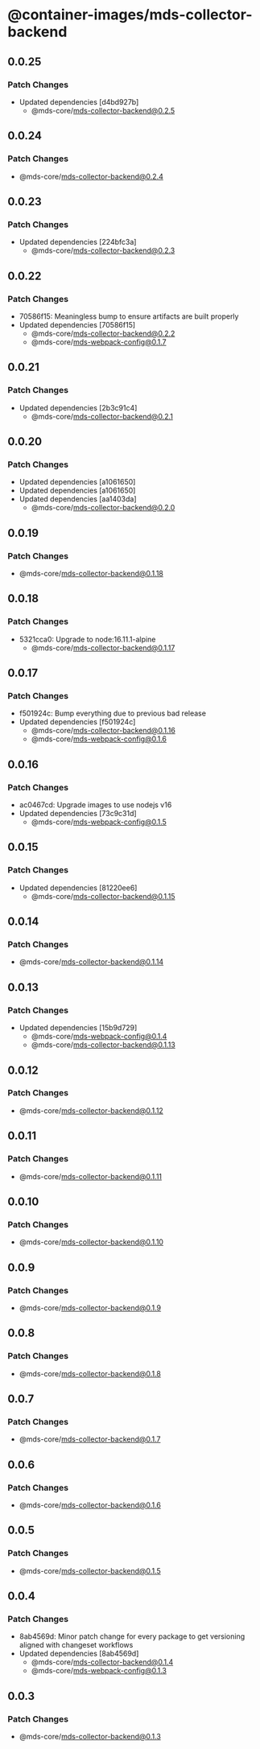 # @container-images/mds-collector-backend

## 0.0.25

### Patch Changes

- Updated dependencies [d4bd927b]
  - @mds-core/mds-collector-backend@0.2.5

## 0.0.24

### Patch Changes

- @mds-core/mds-collector-backend@0.2.4

## 0.0.23

### Patch Changes

- Updated dependencies [224bfc3a]
  - @mds-core/mds-collector-backend@0.2.3

## 0.0.22

### Patch Changes

- 70586f15: Meaningless bump to ensure artifacts are built properly
- Updated dependencies [70586f15]
  - @mds-core/mds-collector-backend@0.2.2
  - @mds-core/mds-webpack-config@0.1.7

## 0.0.21

### Patch Changes

- Updated dependencies [2b3c91c4]
  - @mds-core/mds-collector-backend@0.2.1

## 0.0.20

### Patch Changes

- Updated dependencies [a1061650]
- Updated dependencies [a1061650]
- Updated dependencies [aa1403da]
  - @mds-core/mds-collector-backend@0.2.0

## 0.0.19

### Patch Changes

- @mds-core/mds-collector-backend@0.1.18

## 0.0.18

### Patch Changes

- 5321cca0: Upgrade to node:16.11.1-alpine
  - @mds-core/mds-collector-backend@0.1.17

## 0.0.17

### Patch Changes

- f501924c: Bump everything due to previous bad release
- Updated dependencies [f501924c]
  - @mds-core/mds-collector-backend@0.1.16
  - @mds-core/mds-webpack-config@0.1.6

## 0.0.16

### Patch Changes

- ac0467cd: Upgrade images to use nodejs v16
- Updated dependencies [73c9c31d]
  - @mds-core/mds-webpack-config@0.1.5

## 0.0.15

### Patch Changes

- Updated dependencies [81220ee6]
  - @mds-core/mds-collector-backend@0.1.15

## 0.0.14

### Patch Changes

- @mds-core/mds-collector-backend@0.1.14

## 0.0.13

### Patch Changes

- Updated dependencies [15b9d729]
  - @mds-core/mds-webpack-config@0.1.4
  - @mds-core/mds-collector-backend@0.1.13

## 0.0.12

### Patch Changes

- @mds-core/mds-collector-backend@0.1.12

## 0.0.11

### Patch Changes

- @mds-core/mds-collector-backend@0.1.11

## 0.0.10

### Patch Changes

- @mds-core/mds-collector-backend@0.1.10

## 0.0.9

### Patch Changes

- @mds-core/mds-collector-backend@0.1.9

## 0.0.8

### Patch Changes

- @mds-core/mds-collector-backend@0.1.8

## 0.0.7

### Patch Changes

- @mds-core/mds-collector-backend@0.1.7

## 0.0.6

### Patch Changes

- @mds-core/mds-collector-backend@0.1.6

## 0.0.5

### Patch Changes

- @mds-core/mds-collector-backend@0.1.5

## 0.0.4

### Patch Changes

- 8ab4569d: Minor patch change for every package to get versioning aligned with changeset workflows
- Updated dependencies [8ab4569d]
  - @mds-core/mds-collector-backend@0.1.4
  - @mds-core/mds-webpack-config@0.1.3

## 0.0.3

### Patch Changes

- @mds-core/mds-collector-backend@0.1.3

